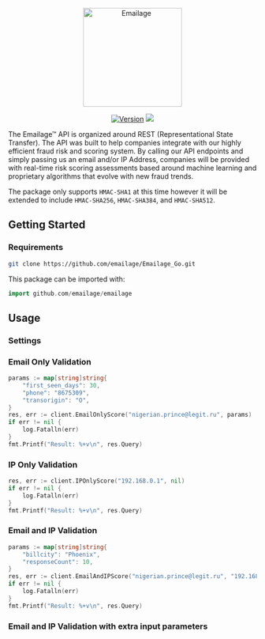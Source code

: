 <p align="center">
  <a href="emailage"><img src="https://www.emailage.com/wp-content/uploads/2018/01/logo-dark.svg" width="200" height="200" border="0" alt="Emailage"></a>
</p>
<p align="center">
  <a href="https://github.com/emailage/Emailage_Go/releases"><img src="https://img.shields.io/badge/version-0.1.2-green.svg?" alt="Version"></a>
  <a href="https://goreportcard.com/report/github.com/emailage/Emailage_Go"><img src="https://goreportcard.com/badge/Emailage/Emailage_Go"></a>
</p>

The Emailage&#8482; API is organized around REST (Representational State Transfer). The API was built to help companies integrate with our highly efficient fraud risk and scoring system. By calling our API endpoints and simply passing us an email and/or IP Address, companies will be provided with real-time risk scoring assessments based around machine learning and proprietary algorithms that evolve with new fraud trends.

The package only supports `HMAC-SHA1` at this time however it will be extended to include `HMAC-SHA256`, `HMAC-SHA384`, and `HMAC-SHA512`.

## Getting Started

### Requirements

```sh
git clone https://github.com/emailage/Emailage_Go.git
```

This package can be imported with:

```Go
import github.com/emailage/emailage
```

## Usage

### Settings

### Email Only Validation

```Go
params := map[string]string{
    "first_seen_days": 30,
    "phone": "8675309",
    "transorigin": "O",
}
res, err := client.EmailOnlyScore("nigerian.prince@legit.ru", params)
if err != nil {
    log.Fatalln(err)
}
fmt.Printf("Result: %+v\n", res.Query)
```

### IP Only Validation

```Go
res, err := client.IPOnlyScore("192.168.0.1", nil)
if err != nil {
    log.Fatalln(err)
}
fmt.Printf("Result: %+v\n", res.Query)
```

### Email and IP Validation

```Go
params := map[string]string{
    "billcity": "Phoenix",
    "responseCount": 10,
}
res, err := client.EmailAndIPScore("nigerian.prince@legit.ru", "192.168.0.1", params)
if err != nil {
    log.Fatalln(err)
}
fmt.Printf("Result: %+v\n", res.Query)
```

### Email and IP Validation with extra input parameters
